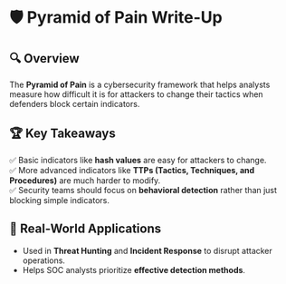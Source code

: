 # 🛡️ Pyramid of Pain Write-Up  

## 🔍 Overview  
The **Pyramid of Pain** is a cybersecurity framework that helps analysts measure how difficult it is for attackers to change their tactics when defenders block certain indicators.  

## 🏆 Key Takeaways  
✅ Basic indicators like **hash values** are easy for attackers to change.  
✅ More advanced indicators like **TTPs (Tactics, Techniques, and Procedures)** are much harder to modify.  
✅ Security teams should focus on **behavioral detection** rather than just blocking simple indicators.  

## 📌 Real-World Applications  
- Used in **Threat Hunting** and **Incident Response** to disrupt attacker operations.  
- Helps SOC analysts prioritize **effective detection methods**.  
